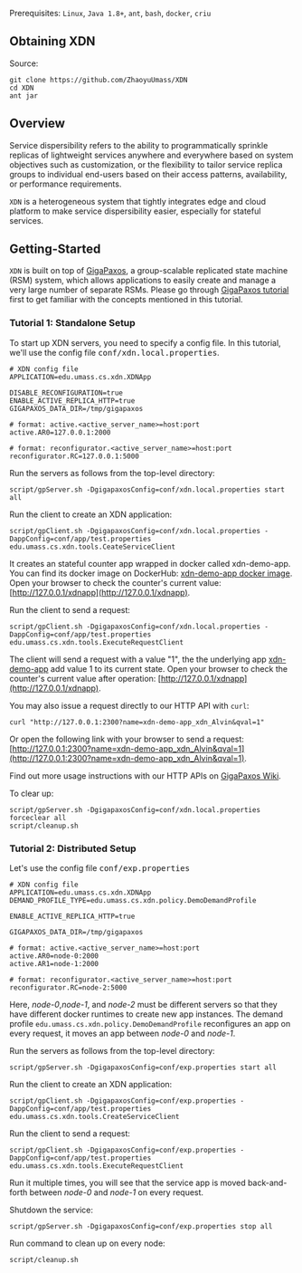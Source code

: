 Prerequisites: `Linux`, `Java 1.8+`, `ant`, `bash`, `docker`, `criu`

Obtaining XDN
-------------
Source:
```
git clone https://github.com/ZhaoyuUmass/XDN
cd XDN
ant jar
```

Overview
-------------
Service dispersibility refers to the ability to programmatically sprinkle replicas of lightweight services anywhere and everywhere based on system objectives such as customization, or the flexibility to tailor service replica groups to individual end-users based on their access patterns, availability, or performance requirements.

`XDN` is a heterogeneous system that tightly integrates edge and cloud platform to make service dispersibility easier, especially for stateful services.


Getting-Started
-----------------------
`XDN` is built on top of [GigaPaxos](<https://github.com/MobilityFirst/gigapaxos>), a group-scalable replicated state machine (RSM) system, which allows applications to easily create and manage a very large number of separate RSMs. Please go through [GigaPaxos tutorial](<https://github.com/MobilityFirst/gigapaxos/wiki>) first to get familiar with the concepts mentioned in this tutorial.

### Tutorial 1: Standalone Setup
To start up XDN servers, you need to specify a config file. In this tutorial, we'll use the config file <tt>conf/xdn.local.properties</tt>.

    # XDN config file
    APPLICATION=edu.umass.cs.xdn.XDNApp
    
    DISABLE_RECONFIGURATION=true
    ENABLE_ACTIVE_REPLICA_HTTP=true
    GIGAPAXOS_DATA_DIR=/tmp/gigapaxos
    
    # format: active.<active_server_name>=host:port
    active.AR0=127.0.0.1:2000
    
    # format: reconfigurator.<active_server_name>=host:port
    reconfigurator.RC=127.0.0.1:5000

Run the servers as follows from the top-level directory:
```
script/gpServer.sh -DgigapaxosConfig=conf/xdn.local.properties start all
```

Run the client to create an XDN application:
```
script/gpClient.sh -DgigapaxosConfig=conf/xdn.local.properties -DappConfig=conf/app/test.properties edu.umass.cs.xdn.tools.CeateServiceClient
```

It creates an stateful counter app wrapped in docker called xdn-demo-app. You can find its docker image on DockerHub: [xdn-demo-app docker image](https://hub.docker.com/repository/docker/oversky710/xdn-demo-app).
Open your browser to check the counter's current value: [http://127.0.0.1/xdnapp](http://127.0.0.1/xdnapp).

Run the client to send a request:
```
script/gpClient.sh -DgigapaxosConfig=conf/xdn.local.properties -DappConfig=conf/app/test.properties edu.umass.cs.xdn.tools.ExecuteRequestClient
```

The client will send a request with a value "1", the the underlying app [xdn-demo-app](https://github.com/ZhaoyuUmass/xdn-demo-app) add value 1 to its current state.
Open your browser to check the counter's current value after operation: [http://127.0.0.1/xdnapp](http://127.0.0.1/xdnapp).

You may also issue a request directly to our HTTP API with `curl`:

```
curl "http://127.0.0.1:2300?name=xdn-demo-app_xdn_Alvin&qval=1"
```

Or open the following link with your browser to send a request: [http://127.0.0.1:2300?name=xdn-demo-app_xdn_Alvin&qval=1](http://127.0.0.1:2300?name=xdn-demo-app_xdn_Alvin&qval=1).

Find out more usage instructions with our HTTP APIs on [GigaPaxos Wiki](http://github.com/MobilityFirst/gigapaxos/wiki).

To clear up:
```
script/gpServer.sh -DgigapaxosConfig=conf/xdn.local.properties forceclear all
script/cleanup.sh
```


### Tutorial 2: Distributed Setup

Let's use the config file <tt>conf/exp.properties</tt>
    
    # XDN config file
    APPLICATION=edu.umass.cs.xdn.XDNApp
    DEMAND_PROFILE_TYPE=edu.umass.cs.xdn.policy.DemoDemandProfile
        
    ENABLE_ACTIVE_REPLICA_HTTP=true
    
    GIGAPAXOS_DATA_DIR=/tmp/gigapaxos
    
    # format: active.<active_server_name>=host:port
    active.AR0=node-0:2000
    active.AR1=node-1:2000
    
    # format: reconfigurator.<active_server_name>=host:port
    reconfigurator.RC=node-2:5000

Here, <i>node-0</i>,<i>node-1</i>, and <i>node-2</i> must be different servers so that they have different docker runtimes to create new app instances.
The demand profile `edu.umass.cs.xdn.policy.DemoDemandProfile` reconfigures an app on every request, it moves an app between <i>node-0</i> and <i>node-1</i>.

Run the servers as follows from the top-level directory:
```
script/gpServer.sh -DgigapaxosConfig=conf/exp.properties start all
```

Run the client to create an XDN application:
```
script/gpClient.sh -DgigapaxosConfig=conf/exp.properties -DappConfig=conf/app/test.properties edu.umass.cs.xdn.tools.CreateServiceClient
```

Run the client to send a request:
```
script/gpClient.sh -DgigapaxosConfig=conf/exp.properties -DappConfig=conf/app/test.properties edu.umass.cs.xdn.tools.ExecuteRequestClient
```

Run it multiple times, you will see that the service app is moved back-and-forth between <i>node-0</i> and <i>node-1</i> on every request.

Shutdown the service:
```
script/gpServer.sh -DgigapaxosConfig=conf/exp.properties stop all
```

Run command to clean up on every node:
```
script/cleanup.sh
```
